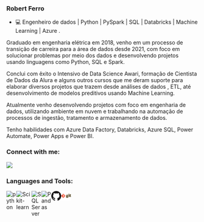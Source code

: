 ### Robert Ferro 


- 💻 Engenheiro de dados | Python | PySpark | SQL | Databricks | Machine Learning | Azure .

Graduado em engenharia elétrica em 2018, venho em um processo de transição de carreira para a área de dados desde 2021, com foco em solucionar problemas por meio dos dados e desenvolvendo projetos usando linguagens como Python, SQL e Spark. 

Conclui com êxito o Intensivo de Data Science  Awari, formação de Cientista de Dados da Alura e alguns outros cursos que me deram suporte para  elaborar diversos projetos que trazem desde análises de dados , ETL, até desenvolvimento de modelos preditivos usando Machine Learning.

Atualmente venho desenvolvendo projetos com foco em engenharia de dados, utilizando ambiente em nuvem e trabalhando na  automação de processos de ingestão, tratamento e armazenamento de dados. 

Tenho habilidades com Azure Data Factory, Databricks, Azure SQL, Power Automate, Power Apps e Power BI.



### Connect with me:

[<img align="left"  width="22px" src="https://cdn.jsdelivr.net/npm/simple-icons@3.4.0/icons/linkedin.svg" />](https://www.linkedin.com/in/robertferro/)


<br />

### Languages and Tools:

<img align="left" alt="python" width="26px" src="https://cdn3.iconfinder.com/data/icons/logos-and-brands-adobe/512/267_Python-512.png" />

[<img align="left" alt="Scikit-learn" width="40px" src="https://upload.wikimedia.org/wikipedia/commons/0/05/Scikit_learn_logo_small.svg" />](https://scikit-learn.org/stable/)

<img align="left" alt="SQLServer" width="26px" src="https://img.icons8.com/color/2x/microsoft-sql-server.png" />

<img align="left" alt="Pandas" width="26px" src="https://cdn.jsdelivr.net/npm/simple-icons@3.4.0/icons/pandas.svg" />

<img align="left" alt="GitHub" width="26px" src="https://raw.githubusercontent.com/github/explore/78df643247d429f6cc873026c0622819ad797942/topics/github/github.png" />

<img align="left" alt="Git" width="26px" src="https://raw.githubusercontent.com/github/explore/80688e429a7d4ef2fca1e82350fe8e3517d3494d/topics/git/git.png" />

<br />
<br />


[linkedin]: linkedin.com/in/robertferro
